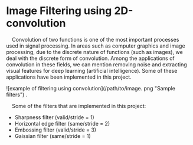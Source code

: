 # Image Filtering using 2D-convolution
&nbsp;&nbsp;&nbsp;&nbsp;Convolution of two functions is one of the most important processes used in signal processing. In areas such as computer graphics and image processing, due to the discrete nature of functions (such as images), we deal with the discrete form of convolution. Among the applications of convolution in these fields, we can mention removing noise and extracting visual features for deep learning (artificial intelligence). Some of these applications have been implemented in this project.

![example of filtering using convolution](/path/to/image. png "Sample filters") .

&nbsp;&nbsp;&nbsp;&nbsp;Some of the filters that are implemented in this project:
- Sharpness filter (valid/stride = 1)
- Horizontal edge filter (same/stride = 2)
- Embossing filter (valid/stride = 3)
- Gaissian filter (same/stride = 1)
